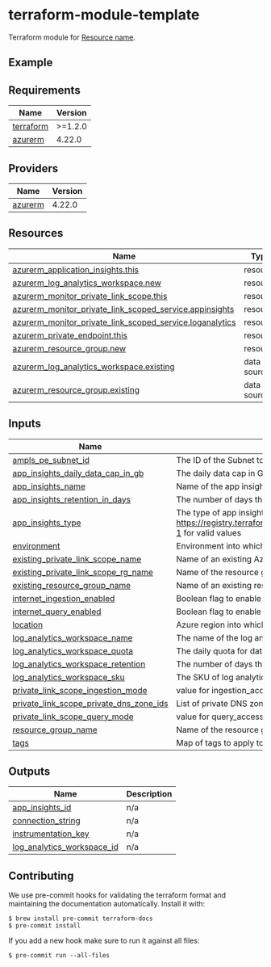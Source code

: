 # terraform-module-template

<!-- TODO fill in resource name in link to product documentation -->
Terraform module for [Resource name](https://example.com).

## Example

<!-- todo update module name
```hcl
module "todo_resource_name" {
  source = "git@github.com:hmcts/terraform-module-postgresql-flexible?ref=master"
  ...
}

```

<!-- BEGIN_TF_DOCS -->
## Requirements

| Name | Version |
|------|---------|
| <a name="requirement_terraform"></a> [terraform](#requirement\_terraform) | >=1.2.0 |
| <a name="requirement_azurerm"></a> [azurerm](#requirement\_azurerm) | 4.22.0 |

## Providers

| Name | Version |
|------|---------|
| <a name="provider_azurerm"></a> [azurerm](#provider\_azurerm) | 4.22.0 |

## Resources

| Name | Type |
|------|------|
| [azurerm_application_insights.this](https://registry.terraform.io/providers/hashicorp/azurerm/4.22.0/docs/resources/application_insights) | resource |
| [azurerm_log_analytics_workspace.new](https://registry.terraform.io/providers/hashicorp/azurerm/4.22.0/docs/resources/log_analytics_workspace) | resource |
| [azurerm_monitor_private_link_scope.this](https://registry.terraform.io/providers/hashicorp/azurerm/4.22.0/docs/resources/monitor_private_link_scope) | resource |
| [azurerm_monitor_private_link_scoped_service.appinsights](https://registry.terraform.io/providers/hashicorp/azurerm/4.22.0/docs/resources/monitor_private_link_scoped_service) | resource |
| [azurerm_monitor_private_link_scoped_service.loganalytics](https://registry.terraform.io/providers/hashicorp/azurerm/4.22.0/docs/resources/monitor_private_link_scoped_service) | resource |
| [azurerm_private_endpoint.this](https://registry.terraform.io/providers/hashicorp/azurerm/4.22.0/docs/resources/private_endpoint) | resource |
| [azurerm_resource_group.new](https://registry.terraform.io/providers/hashicorp/azurerm/4.22.0/docs/resources/resource_group) | resource |
| [azurerm_log_analytics_workspace.existing](https://registry.terraform.io/providers/hashicorp/azurerm/4.22.0/docs/data-sources/log_analytics_workspace) | data source |
| [azurerm_resource_group.existing](https://registry.terraform.io/providers/hashicorp/azurerm/4.22.0/docs/data-sources/resource_group) | data source |

## Inputs

| Name | Description | Type | Default | Required |
|------|-------------|------|---------|:--------:|
| <a name="input_ampls_pe_subnet_id"></a> [ampls\_pe\_subnet\_id](#input\_ampls\_pe\_subnet\_id) | The ID of the Subnet to which the private endpoint for AMPLS should be connected. | `string` | `null` | no |
| <a name="input_app_insights_daily_data_cap_in_gb"></a> [app\_insights\_daily\_data\_cap\_in\_gb](#input\_app\_insights\_daily\_data\_cap\_in\_gb) | The daily data cap in GB for the app insights resource. | `number` | `50` | no |
| <a name="input_app_insights_name"></a> [app\_insights\_name](#input\_app\_insights\_name) | Name of the app insights resource. | `string` | n/a | yes |
| <a name="input_app_insights_retention_in_days"></a> [app\_insights\_retention\_in\_days](#input\_app\_insights\_retention\_in\_days) | The number of days the app insights resource should retain data for. | `number` | `30` | no |
| <a name="input_app_insights_type"></a> [app\_insights\_type](#input\_app\_insights\_type) | The type of app insights resource. See https://registry.terraform.io/providers/hashicorp/azurerm/latest/docs/resources/application_insights#application_type-1 for valid values | `string` | `"other"` | no |
| <a name="input_environment"></a> [environment](#input\_environment) | Environment into which resources are deployed. | `string` | n/a | yes |
| <a name="input_existing_private_link_scope_name"></a> [existing\_private\_link\_scope\_name](#input\_existing\_private\_link\_scope\_name) | Name of an existing Azure Monitor Private Link Scope to use. | `string` | `null` | no |
| <a name="input_existing_private_link_scope_rg_name"></a> [existing\_private\_link\_scope\_rg\_name](#input\_existing\_private\_link\_scope\_rg\_name) | Name of the resource group the Azure Monitor Private Link Scope is deployed in. | `string` | `null` | no |
| <a name="input_existing_resource_group_name"></a> [existing\_resource\_group\_name](#input\_existing\_resource\_group\_name) | Name of an existing resource group to deploy resources into. | `string` | `null` | no |
| <a name="input_internet_ingestion_enabled"></a> [internet\_ingestion\_enabled](#input\_internet\_ingestion\_enabled) | Boolean flag to enable or disable internet ingestion for the app insights resource. | `bool` | `false` | no |
| <a name="input_internet_query_enabled"></a> [internet\_query\_enabled](#input\_internet\_query\_enabled) | Boolean flag to enable or disable internet query for the app insights resource. | `bool` | `false` | no |
| <a name="input_location"></a> [location](#input\_location) | Azure region into which resources are deployed. | `string` | `"uksouth"` | no |
| <a name="input_log_analytics_workspace_name"></a> [log\_analytics\_workspace\_name](#input\_log\_analytics\_workspace\_name) | The name of the log analytics workspace resource. | `string` | `null` | no |
| <a name="input_log_analytics_workspace_quota"></a> [log\_analytics\_workspace\_quota](#input\_log\_analytics\_workspace\_quota) | The daily quota for data ingestion in DB. | `number` | `50` | no |
| <a name="input_log_analytics_workspace_retention"></a> [log\_analytics\_workspace\_retention](#input\_log\_analytics\_workspace\_retention) | The number of days the log analytics workspaces should retain data for. | `number` | `30` | no |
| <a name="input_log_analytics_workspace_sku"></a> [log\_analytics\_workspace\_sku](#input\_log\_analytics\_workspace\_sku) | The SKU of log analytics workspace to deploy. | `string` | `"PerGB2018"` | no |
| <a name="input_private_link_scope_ingestion_mode"></a> [private\_link\_scope\_ingestion\_mode](#input\_private\_link\_scope\_ingestion\_mode) | value for ingestion\_access\_mode in azurerm\_monitor\_private\_link\_scope, can be either Open or PrivateOnly | `string` | `"Open"` | no |
| <a name="input_private_link_scope_private_dns_zone_ids"></a> [private\_link\_scope\_private\_dns\_zone\_ids](#input\_private\_link\_scope\_private\_dns\_zone\_ids) | List of private DNS zone IDs to associate with the private link scope private endpoint. | `list(string)` | `[]` | no |
| <a name="input_private_link_scope_query_mode"></a> [private\_link\_scope\_query\_mode](#input\_private\_link\_scope\_query\_mode) | value for query\_access\_mode in azurerm\_monitor\_private\_link\_scope, can be either Open or PrivateOnly | `string` | `"Open"` | no |
| <a name="input_resource_group_name"></a> [resource\_group\_name](#input\_resource\_group\_name) | Name of the resource group. | `string` | `null` | no |
| <a name="input_tags"></a> [tags](#input\_tags) | Map of tags to apply to all resources. | `map(string)` | `{}` | no |

## Outputs

| Name | Description |
|------|-------------|
| <a name="output_app_insights_id"></a> [app\_insights\_id](#output\_app\_insights\_id) | n/a |
| <a name="output_connection_string"></a> [connection\_string](#output\_connection\_string) | n/a |
| <a name="output_instrumentation_key"></a> [instrumentation\_key](#output\_instrumentation\_key) | n/a |
| <a name="output_log_analytics_workspace_id"></a> [log\_analytics\_workspace\_id](#output\_log\_analytics\_workspace\_id) | n/a |
<!-- END_TF_DOCS -->

## Contributing

We use pre-commit hooks for validating the terraform format and maintaining the documentation automatically.
Install it with:

```shell
$ brew install pre-commit terraform-docs
$ pre-commit install
```

If you add a new hook make sure to run it against all files:
```shell
$ pre-commit run --all-files
```
